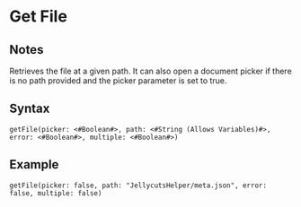 # Get File
## Notes
Retrieves the file at a given path. It can also open a document picker if there is no path provided and the picker parameter is set to true.
## Syntax
```
getFile(picker: <#Boolean#>, path: <#String (Allows Variables)#>, error: <#Boolean#>, multiple: <#Boolean#>)
```
## Example
```
getFile(picker: false, path: "JellycutsHelper/meta.json", error: false, multiple: false)
```